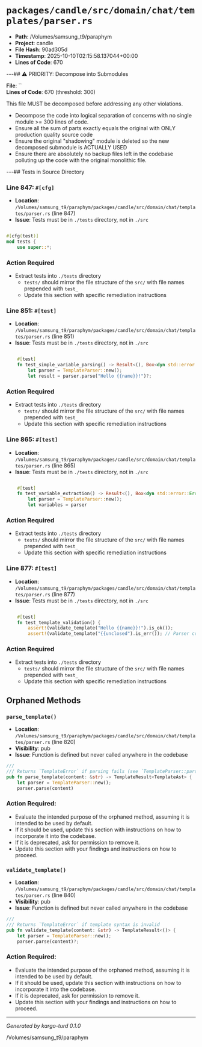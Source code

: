 # `packages/candle/src/domain/chat/templates/parser.rs`

- **Path**: /Volumes/samsung_t9/paraphym
- **Project**: candle
- **File Hash**: 90ad305d  
- **Timestamp**: 2025-10-10T02:15:58.137044+00:00  
- **Lines of Code**: 670

---## ⚠️ PRIORITY: Decompose into Submodules

**File**: ``  
**Lines of Code**: 670 (threshold: 300)

This file MUST be decomposed before addressing any other violations.

- Decompose the code into logical separation of concerns with no single module >= 300 lines of code. 
- Ensure all the sum of parts exactly equals the original with ONLY production quality source code
- Ensure the original "shadowing" module is deleted so the new decomposed submodule is ACTUALLY USED
- Ensure there are absolutely no backup files left in the codebase polluting up the code with the original monolithic file.

---## Tests in Source Directory


### Line 847: `#[cfg]`

- **Location**: `/Volumes/samsung_t9/paraphym/packages/candle/src/domain/chat/templates/parser.rs` (line 847)
- **Issue**: Tests must be in `./tests` directory, not in `./src`

```rust

#[cfg(test)]
mod tests {
    use super::*;

```

### Action Required

- Extract tests into `./tests` directory
  - `tests/` should mirror the file structure of the `src/` with file names prepended with `test_`
  - Update this section with specific remediation instructions
  


### Line 851: `#[test]`

- **Location**: `/Volumes/samsung_t9/paraphym/packages/candle/src/domain/chat/templates/parser.rs` (line 851)
- **Issue**: Tests must be in `./tests` directory, not in `./src`

```rust

    #[test]
    fn test_simple_variable_parsing() -> Result<(), Box<dyn std::error::Error>> {
        let parser = TemplateParser::new();
        let result = parser.parse("Hello {{name}}!")?;
```

### Action Required

- Extract tests into `./tests` directory
  - `tests/` should mirror the file structure of the `src/` with file names prepended with `test_`
  - Update this section with specific remediation instructions
  


### Line 865: `#[test]`

- **Location**: `/Volumes/samsung_t9/paraphym/packages/candle/src/domain/chat/templates/parser.rs` (line 865)
- **Issue**: Tests must be in `./tests` directory, not in `./src`

```rust

    #[test]
    fn test_variable_extraction() -> Result<(), Box<dyn std::error::Error>> {
        let parser = TemplateParser::new();
        let variables = parser
```

### Action Required

- Extract tests into `./tests` directory
  - `tests/` should mirror the file structure of the `src/` with file names prepended with `test_`
  - Update this section with specific remediation instructions
  


### Line 877: `#[test]`

- **Location**: `/Volumes/samsung_t9/paraphym/packages/candle/src/domain/chat/templates/parser.rs` (line 877)
- **Issue**: Tests must be in `./tests` directory, not in `./src`

```rust

    #[test]
    fn test_template_validation() {
        assert!(validate_template("Hello {{name}}!").is_ok());
        assert!(validate_template("{{unclosed").is_err()); // Parser correctly rejects unclosed expressions
```

### Action Required

- Extract tests into `./tests` directory
  - `tests/` should mirror the file structure of the `src/` with file names prepended with `test_`
  - Update this section with specific remediation instructions
  

## Orphaned Methods


### `parse_template()`

- **Location**: `/Volumes/samsung_t9/paraphym/packages/candle/src/domain/chat/templates/parser.rs` (line 820)
- **Visibility**: pub
- **Issue**: Function is defined but never called anywhere in the codebase

```rust
///
/// Returns `TemplateError` if parsing fails (see `TemplateParser::parse`)
pub fn parse_template(content: &str) -> TemplateResult<TemplateAst> {
    let parser = TemplateParser::new();
    parser.parse(content)
```

### Action Required:

- Evaluate the intended purpose of the orphaned method, assuming it is intended to be used by default.
- If it should be used, update this section with instructions on how to incorporate it into the codebase.
- If it is deprecated, ask for permission to remove it.
- Update this section with your findings and instructions on how to proceed.


### `validate_template()`

- **Location**: `/Volumes/samsung_t9/paraphym/packages/candle/src/domain/chat/templates/parser.rs` (line 840)
- **Visibility**: pub
- **Issue**: Function is defined but never called anywhere in the codebase

```rust
///
/// Returns `TemplateError` if template syntax is invalid
pub fn validate_template(content: &str) -> TemplateResult<()> {
    let parser = TemplateParser::new();
    parser.parse(content)?;
```

### Action Required:

- Evaluate the intended purpose of the orphaned method, assuming it is intended to be used by default.
- If it should be used, update this section with instructions on how to incorporate it into the codebase.
- If it is deprecated, ask for permission to remove it.
- Update this section with your findings and instructions on how to proceed.

---

*Generated by kargo-turd 0.1.0*

/Volumes/samsung_t9/paraphym